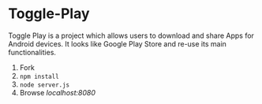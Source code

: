 Toggle-Play
===========

Toggle Play is a project which allows users to download and share Apps for Android devices. It looks like Google Play Store and re-use its main functionalities.

1. Fork
2. `npm install`
3. `node server.js`
4. Browse _localhost:8080_



